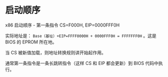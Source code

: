 <!--
 * @Description:
 * @Author: Hongyang_Yang
 * @Date: 2020-08-08 21:10:29
 * @LastEditors: Hongyang_Yang
 * @LastEditTime: 2020-08-08 21:20:12
-->

# 启动顺序

x86 启动顺序 - 第一条指令
CS=F000H, EIP=0000FFF0H

实际地址是：
`Base（基址）+EIP=FFFF0000H + 0000FFF0H = FFFFFFF0H` 。这是 BIOS 的 EPROM 所在地。

当 CS 被新值加载，则地址转换规则讲开始起作用。

通常第一条指令是一条长跳转指令（这样 CS 和 EIP 都会更新）到 BIOS 代码中执行。
